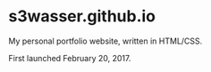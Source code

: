 # s3wasser.github.io
My personal portfolio website, written in HTML/CSS.

First launched February 20, 2017.
